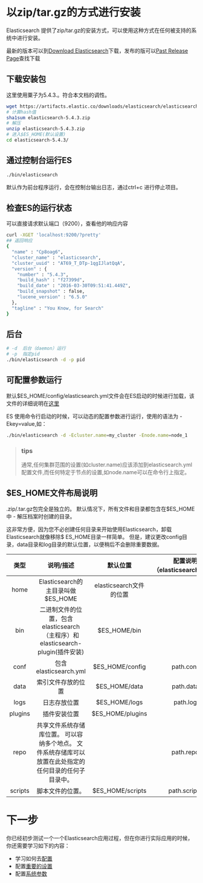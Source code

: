 # 以zip/tar.gz的方式进行安装

Elasticsearch 提供了zip/tar.gz的安装方式，可以使用这种方式在任何被支持的系统中进行安装。

最新的版本可以到[Download Elasticsearch](https://www.elastic.co/downloads/elasticsearch)下载，发布的版可以[Past Release Page](https://www.elastic.co/downloads/past-releases)查找下载

## 下载安装包

这里使用粟子为5.4.3.。符合本文档的调性。

```sh
wget https://artifacts.elastic.co/downloads/elasticsearch/elasticsearch-5.4.3.zip
# 计算hash值
sha1sum elasticsearch-5.4.3.zip 
# 解压
unzip elasticsearch-5.4.3.zip
# 进入$ES_HOME(默认设置)
cd elasticsearch-5.4.3/ 
```

## 通过控制台运行ES

```sh
./bin/elasticsearch
```

默认作为前台程序运行，会在控制台输出日志，通过ctrl+c 进行停止项目。

## 检查ES的运行状态
可以直接请求默认端口（9200），查看他的响应内容

```sh
curl -XGET 'localhost:9200/?pretty'
## 返回响应
{
  "name" : "Cp8oag6",
  "cluster_name" : "elasticsearch",
  "cluster_uuid" : "AT69_T_DTp-1qgIJlatQqA",
  "version" : {
    "number" : "5.4.3",
    "build_hash" : "f27399d",
    "build_date" : "2016-03-30T09:51:41.449Z",
    "build_snapshot" : false,
    "lucene_version" : "6.5.0"
  },
  "tagline" : "You Know, for Search"
}
```

## 后台

```sh
# -d  后台（daemon）运行
# -p  指定pid
./bin/elasticsearch -d -p pid
```

## 可配置参数运行
默认$ES_HOME/config/elasticsearch.yml文件会在ES启动的时候进行加载，该文件的详细说明在[这里](https://www.elastic.co/guide/en/elasticsearch/reference/5.4/settings.html)

ES 使用命令行启动的时候，可以动态的配置参数进行运行，使用的语法为 -Ekey=value,如：

```sh
./bin/elasticsearch -d -Ecluster.name=my_cluster -Enode.name=node_1
```

> ### tips
> 通常,任何集群范围的设置(如cluster.name)应该添加到elasticsearch.yml配置文件,而任何特定于节点的设置,如node.name可以在命令行上指定。

## $ES_HOME文件布局说明

.zip/.tar.gz包完全是独立的。 默认情况下，所有文件和目录都包含在$ES_HOME中 - 解压档案时创建的目录。

这非常方便，因为您不必创建任何目录来开始使用Elasticsearch，卸载Elasticsearch就像移除$ ES_HOME目录一样简单。 但是，建议更改config目录，data目录和log目录的默认位置，以便稍后不会删除重要数据。

| 类型 | 说明/描述 | 默认位置 | 配置说明（elasticsearch.yml）|
|:---:|:---:|:---:|:---:|
| home| Elasticsearch的主目录叫做$ES_HOME|elasticsearch文件的位置||
|bin|二进制文件的位置，包含elasticsearch（主程序）和elasticsearch-plugin(插件安装)|$ES_HOME/bin||
|conf|包含elasticsearch.yml|$ES_HOME/config|path.conf|
|data|索引文件存放的位置|$ES_HOME/data|path.data|
|logs|日志存放位置|$ES_HOME/logs|path.log|
|plugins|插件安装位置|$ES_HOME/plugins||
|repo|共享文件系统存储库位置。 可以容纳多个地点。 文件系统存储库可以放置在此处指定的任何目录的任何子目录中。||path.repo|
|scripts|脚本文件的位置。|$ES_HOME/scripts|path.scripts|

# 下一步
你已经初步测试一个一个Elasticsearch应用过程，但在你进行实际应用的时候，你还需要学习如下的内容：

* 学习如何去[配置](https://www.elastic.co/guide/en/elasticsearch/reference/5.4/settings.html)
* 配置[重要的设置](https://www.elastic.co/guide/en/elasticsearch/reference/5.4/important-settings.html)
* 配置[系统参数](https://www.elastic.co/guide/en/elasticsearch/reference/5.4/system-config.html)

